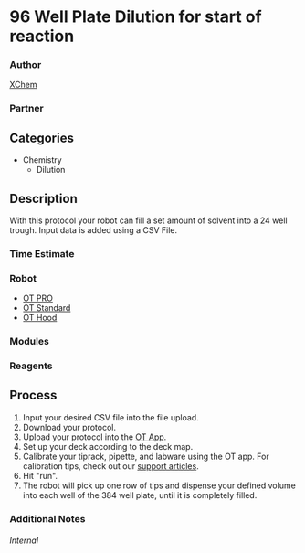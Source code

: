 # 96 Well Plate Dilution for start of reaction

### Author
[XChem](https://xchem.github.io/oxxchem/)

### Partner

## Categories
* Chemistry
	* Dilution

## Description
With this protocol your robot can fill a set amount of solvent into a 24 well trough. Input data is added using a CSV File.

### Time Estimate

### Robot
* [OT PRO](https://opentrons.com/ot-one-pro)
* [OT Standard](https://opentrons.com/ot-one-standard)
* [OT Hood](https://opentrons.com/ot-one-hood)

### Modules

### Reagents

## Process
1. Input your desired CSV file into the file upload.
2. Download your protocol.
3. Upload your protocol into the [OT App](http://opentrons.com/ot-app).
4. Set up your deck according to the deck map.
5. Calibrate your tiprack, pipette, and labware using the OT app. For calibration tips, check out our [support articles](https://support.opentrons.com/getting-started/software-setup/calibrating-the-pipettes).
6. Hit "run".
7. The robot will pick up one row of tips and dispense your defined volume into each well of the 384 well plate, until it is completely filled.

### Additional Notes

###### Internal
